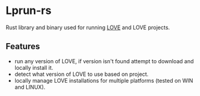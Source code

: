 # Lprun-rs

Rust library and binary used for running [LOVE](https://love2d.org) and LOVE projects.

## Features

- run any version of LOVE, if version isn't found attempt to download and locally install it.
- detect what version of LOVE to use based on project.
- locally manage LOVE installations for multiple platforms (tested on WIN and LINUX).